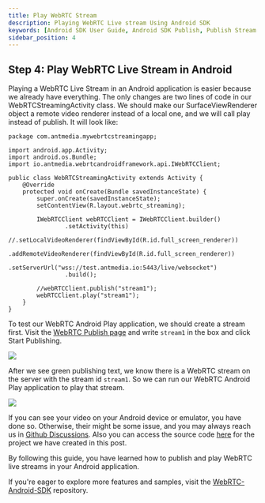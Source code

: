 ```yaml
---
title: Play WebRTC Stream
description: Playing WebRTC Live stream Using Android SDK 
keywords: [Android SDK User Guide, Android SDK Publish, Publish Stream from your Android device, Ant Media Server Documentation, Ant Media Server Tutorials]
sidebar_position: 4
---
```


## Step 4: Play WebRTC Live Stream in Android

Playing a WebRTC Live Stream in an Android application is easier because we already have everything. The only changes are two lines of code in our WebRTCStreamingActivity class. We should make our SurfaceViewRenderer object a remote video renderer instead of a local one, and we will call play instead of publish. It will look like:

```
package com.antmedia.mywebrtcstreamingapp;

import android.app.Activity;
import android.os.Bundle;
import io.antmedia.webrtcandroidframework.api.IWebRTCClient;

public class WebRTCStreamingActivity extends Activity {
    @Override
    protected void onCreate(Bundle savedInstanceState) {
        super.onCreate(savedInstanceState);
        setContentView(R.layout.webrtc_streaming);

        IWebRTCClient webRTCClient = IWebRTCClient.builder()
                .setActivity(this)
                //.setLocalVideoRenderer(findViewById(R.id.full_screen_renderer))
                .addRemoteVideoRenderer(findViewById(R.id.full_screen_renderer))
                .setServerUrl("wss://test.antmedia.io:5443/live/websocket")
                .build();

        //webRTCClient.publish("stream1");
        webRTCClient.play("stream1");
    }
}
```

To test our WebRTC Android Play application, we should create a stream first. Visit the [WebRTC Publish page](https://antmedia.io/webrtc-samples/webrtc-publish-webrtc-play/) and write `stream1` in the box and click Start Publishing.

![](@site/static/img/sdk-integration/android-sdk/webrtc-android-play-application-test-1.png)

After we see green publishing text, we know there is a WebRTC stream on the server with the stream id `stream1`. So we can run our WebRTC Android Play application to play that stream.

![](@site/static/img/sdk-integration/android-sdk/webrtc-android-play-application.png)

If you can see your video on your Android device or emulator, you have done so. Otherwise, their might be some issue, and you may always reach us in [Github Discussions](https://github.com/orgs/ant-media/discussions). Also you can access the source code [here](https://github.com/burak-58/AMS_WebRTC_Android) for the project we have created in this post.

By following this guide, you have learned how to publish and play WebRTC live streams in your Android application.

If you're eager to explore more features and samples, visit the [WebRTC-Android-SDK](https://github.com/ant-media/WebRTC-Android-SDK/tree/master/webrtc-android-sample-app/src/main/java/io/antmedia/webrtc_android_sample_app) repository.
